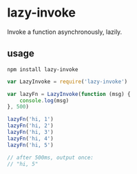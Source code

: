 # lazy-invoke

Invoke a function asynchronously, lazily.

## usage

```hash
npm install lazy-invoke
```

```javascript
var LazyInvoke = require('lazy-invoke')

var lazyFn = LazyInvoke(function (msg) {
    console.log(msg)
}, 500)

lazyFn('hi, 1')
lazyFn('hi, 2')
lazyFn('hi, 3')
lazyFn('hi, 4')
lazyFn('hi, 5')

// after 500ms, output once:
// "hi, 5"
```
